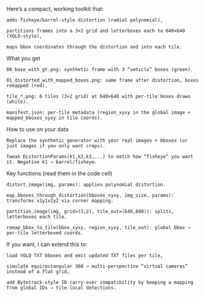 Here’s a compact, working toolkit that:

    adds fisheye/barrel-style distortion (radial polynomial),

    partitions frames into a 3×2 grid and letterboxes each to 640×640 (YOLO-style),

    maps bbox coordinates through the distortion and into each tile.



What you get

    00_base_with_gt.png: synthetic frame with 3 “vehicle” boxes (green).

    01_distorted_with_mapped_boxes.png: same frame after distortion, boxes remapped (red).

    tile_*.png: 6 tiles (3×2 grid) at 640×640 with per-tile boxes drawn (white).

    manifest.json: per-tile metadata (region_xyxy in the global image + mapped_bboxes_xyxy in tile coords).

How to use on your data

    Replace the synthetic generator with your real images + bboxes (or just images if you only want crops).

    Tweak DistortionParams(k1,k2,k3,...) to match how “fisheye” you want it. Negative k1 → barrel/fisheye.

Key functions (read them in the code cell)

    distort_image(img, params): applies polynomial distortion.

    map_bboxes_through_distortion(bboxes_xyxy, img_size, params): transforms x1y1x2y2 via corner mapping.

    partition_image(img, grid=(3,2), tile_out=(640,640)): splits, letterboxes each tile.

    remap_bbox_to_tile(bbox_xyxy, region_xyxy, tile_out): global bbox → per-tile letterboxed coords.

If you want, I can extend this to:

    load YOLO TXT bboxes and emit updated TXT files per tile,

    simulate equirectangular 360 → multi-perspective “virtual cameras” instead of a flat grid,

    add Bytetrack-style ID carry-over compatibility by keeping a mapping from global IDs → tile-local detections.